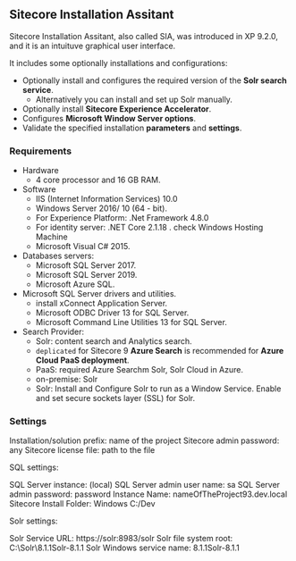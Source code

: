 ## Sitecore Installation Assitant

Sitecore Installation Assitant, also called SIA, was introduced in XP 9.2.0, and it is an intuituve graphical user interface.

It includes some optionally installations and configurations:

- Optionally install and configures the required version of the **Solr search service**.
    - Alternatively you can install and set up Solr manually.
- Optionally install **Sitecore Experience Accelerator**.
- Configures **Microsoft Window Server options**.
- Validate the specified installation **parameters** and **settings**.

### Requirements

- Hardware
    - 4 core processor and 16 GB RAM.
- Software
    - IIS (Internet Information Services) 10.0
    - Windows Server 2016/ 10 (64 - bit).
    - For Experience Platform: .Net Framework 4.8.0
    - For identity server: .NET Core 2.1.18 . check Windows Hosting Machine
    - Microsoft Visual C# 2015.
- Databases servers:
    - Microsoft SQL Server 2017.
    - Microsoft SQL Server 2019.
    - Microsoft Azure SQL.
- Microsoft SQL Server drivers and utilities.
    - install xConnect Application Server.
    - Microsoft ODBC Driver 13 for SQL Server.
    - Microsoft Command Line Utilities 13 for SQL Server.
- Search Provider:
    - Solr: content search and Analytics search.
    - `deplicated` for Sitecore 9 **Azure Search** is recommended for **Azure Cloud PaaS deployment**.
    - PaaS: required Azure Searchm Solr, Solr Cloud in Azure.
    - on-premise: Solr
    - Solr: Install and Configure Solr to run as a Window Service. Enable and set secure sockets layer (SSL) for Solr.

### Settings

Installation/solution prefix: name of the project
Sitecore admin password: any
Sitecore license file: path to the file

SQL settings:

SQL Server instance: (local)
SQL Server admin user name: sa
SQL Server admin password: password
Instance Name: nameOfTheProject93.dev.local
Sitecore Install Folder: Windows C:/Dev

Solr settings:

Solr Service URL: https://solr:8983/solr
Solr file system root: C:\Solr\8.1.1Solr-8.1.1
Solr Windows service name: 8.1.1Solr-8.1.1
